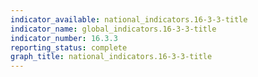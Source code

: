 ```yaml
---
indicator_available: national_indicators.16-3-3-title
indicator_name: global_indicators.16-3-3-title
indicator_number: 16.3.3
reporting_status: complete
graph_title: national_indicators.16-3-3-title
---
```

